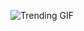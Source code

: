 
<!-- GIF_SECTION -->
![Trending GIF](https://media3.giphy.com/media/v1.Y2lkPThiYjIxNzcybTB2ZjJoYTgzMjRkaTN0ZTQ4a2x6YWo0dmNyNG5saGw5c2RueTMwaSZlcD12MV9naWZzX3NlYXJjaCZjdD1n/SvFocn0wNMx0iv2rYz/giphy.gif)
<!-- END_GIF_SECTION -->
